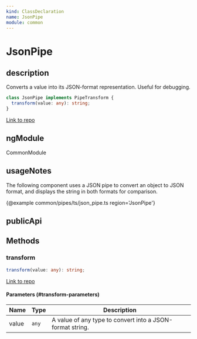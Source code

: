 ```yaml
---
kind: ClassDeclaration
name: JsonPipe
module: common
---
```


# JsonPipe

## description

Converts a value into its JSON-format representation. Useful for debugging.

```ts
class JsonPipe implements PipeTransform {
  transform(value: any): string;
}
```

[Link to repo](https://github.com/timdeschryver/angular/blob/master/packages/common/src/pipes/json_pipe.ts#L26-L34)

## ngModule

CommonModule

## usageNotes

The following component uses a JSON pipe to convert an object
to JSON format, and displays the string in both formats for comparison.

{@example common/pipes/ts/json_pipe.ts region='JsonPipe'}

## publicApi

## Methods

### transform

```ts
transform(value: any): string;
```

[Link to repo](https://github.com/timdeschryver/angular/blob/master/packages/common/src/pipes/json_pipe.ts#L31-L33)

#### Parameters (#transform-parameters)

| Name  | Type  | Description                                               |
| ----- | ----- | --------------------------------------------------------- |
| value | `any` | A value of any type to convert into a JSON-format string. |
